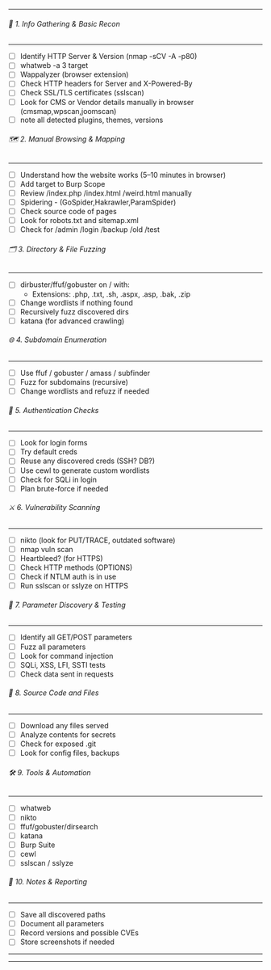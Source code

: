 
---
###### 🔎 1. Info Gathering & Basic Recon
---------------------------------------
- [ ] Identify HTTP Server & Version (nmap -sCV -A -p80)
- [ ] whatweb -a 3 target
- [ ] Wappalyzer (browser extension)
- [ ] Check HTTP headers for Server and X-Powered-By
- [ ] Check SSL/TLS certificates (sslscan)
- [ ] Look for CMS or Vendor details manually in browser (cmsmap,wpscan,joomscan)
- [ ] note all detected plugins, themes, versions

###### 🗺️ 2. Manual Browsing & Mapping
---------------------------------------
- [ ] Understand how the website works (5–10 minutes in browser)
- [ ] Add target to Burp Scope
- [ ] Review /index.php /index.html /weird.html manually
- [ ] Spidering - (GoSpider,Hakrawler,ParamSpider)
- [ ] Check source code of pages
- [ ] Look for robots.txt and sitemap.xml
- [ ] Check for /admin /login /backup /old /test

###### 🗂️ 3. Directory & File Fuzzing
---------------------------------------
- [ ] dirbuster/ffuf/gobuster on / with:
    - Extensions: .php, .txt, .sh, .aspx, .asp, .bak, .zip
- [ ] Change wordlists if nothing found
- [ ] Recursively fuzz discovered dirs
- [ ] katana (for advanced crawling)

###### 🌐 4. Subdomain Enumeration
---------------------------------------
- [ ] Use ffuf / gobuster / amass / subfinder
- [ ] Fuzz for subdomains (recursive)
- [ ] Change wordlists and refuzz if needed

###### 🔑 5. Authentication Checks
---------------------------------------
- [ ] Look for login forms
- [ ] Try default creds
- [ ] Reuse any discovered creds (SSH? DB?)
- [ ] Use cewl to generate custom wordlists
- [ ] Check for SQLi in login
- [ ] Plan brute-force if needed

###### ⚔️ 6. Vulnerability Scanning
---------------------------------------
- [ ] nikto (look for PUT/TRACE, outdated software)
- [ ] nmap vuln scan
- [ ] Heartbleed? (for HTTPS)
- [ ] Check HTTP methods (OPTIONS)
- [ ] Check if NTLM auth is in use
- [ ] Run sslscan or sslyze on HTTPS

###### 🧩 7. Parameter Discovery & Testing
---------------------------------------
- [ ] Identify all GET/POST parameters
- [ ] Fuzz all parameters
- [ ] Look for command injection
- [ ] SQLi, XSS, LFI, SSTI tests
- [ ] Check data sent in requests

###### 🧭 8. Source Code and Files
---------------------------------------
- [ ] Download any files served
- [ ] Analyze contents for secrets
- [ ] Check for exposed .git
- [ ] Look for config files, backups

###### 🛠️ 9. Tools & Automation
---------------------------------------
- [ ] whatweb
- [ ] nikto
- [ ] ffuf/gobuster/dirsearch
- [ ] katana
- [ ] Burp Suite
- [ ] cewl
- [ ] sslscan / sslyze

###### 📌 10. Notes & Reporting
---------------------------------------
- [ ] Save all discovered paths
- [ ] Document all parameters
- [ ] Record versions and possible CVEs
- [ ] Store screenshots if needed

---
----
